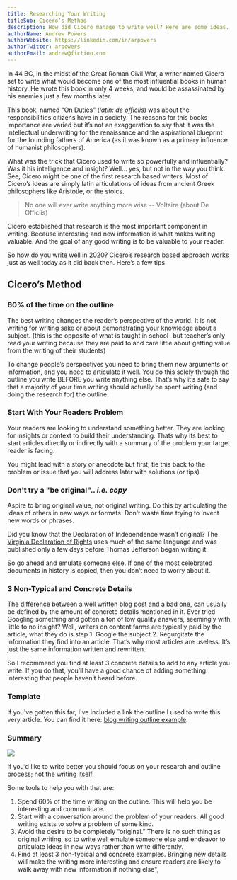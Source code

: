 ```yaml
---
title: Researching Your Writing
titleSub: Cicero’s Method
description: How did Cicero manage to write well? Here are some ideas.
authorName: Andrew Powers
authorWebsite: https://linkedin.com/in/arpowers
authorTwitter: arpowers
authorEmail: andrew@fiction.com
---
```


In 44 BC, in the midst of the Great Roman Civil War, a writer named Cicero set to write what would become one of the most influential books in human history. He wrote this book in only 4 weeks, and would be assassinated by his enemies just a few months later.

This book, named “[On Duties](https://www.amazon.com/Cicero-Cambridge-History-Political-Thought/dp/0521348358/)” (_latin: de officiis_) was about the responsibilities citizens have in a society. The reasons for this books importance are varied but it’s not an exaggeration to say that it was the intellectual underwriting for the renaissance and the aspirational blueprint for the founding fathers of America (as it was known as a primary influence of humanist philosophers).

What was the trick that Cicero used to write so powerfully and influentially? Was it his intelligence and insight? Well… yes, but not in the way you think. See, Cicero might be one of the first research based writers. Most of Cicero’s ideas are simply latin articulations of ideas from ancient Greek philosophers like Aristotle, or the stoics.

> No one will ever write anything more wise -- Voltaire (about De Officiis)

Cicero established that research is the most important component in writing. Because interesting and new information is what makes writing valuable. And the goal of any good writing is to be valuable to your reader.

So how do you write well in 2020? Cicero’s research based approach works just as well today as it did back then. Here’s a few tips

## Cicero’s Method

### 60% of the time on the outline

The best writing changes the reader’s perspective of the world. It is not writing for writing sake or about demonstrating your knowledge about a subject. (this is the opposite of what is taught in school- but teacher’s only read your writing because they are paid to and care little about getting value from the writing of their students)

To change people’s perspectives you need to bring them new arguments or information, and you need to articulate it well. You do this solely through the outline you write BEFORE you write anything else. That’s why it’s safe to say that a majority of your time writing should actually be spent writing (and doing the research for) the outline.

### Start With Your Readers Problem

Your readers are looking to understand something better. They are looking for insights or context to build their understanding. Thats why its best to start articles directly or indirectly with a summary of the problem your target reader is facing.

You might lead with a story or anecdote but first, tie this back to the problem or issue that you will address later with solutions (or tips)

### Don't try a "be original".. _i.e. copy_

Aspire to bring original value, not original writing. Do this by articulating the ideas of others in new ways or formats. Don't waste time trying to invent new words or phrases.

Did you know that the Declaration of Independence wasn’t original? The [Virginia Declaration of Rights](https://en.wikipedia.org/wiki/Virginia_Declaration_of_Rights) uses much of the same language and was published only a few days before Thomas Jefferson began writing it.

So go ahead and emulate someone else. If one of the most celebrated documents in history is copied, then you don’t need to worry about it.

### 3 Non-Typical and Concrete Details

The difference between a well written blog post and a bad one, can usually be defined by the amount of concrete details mentioned in it. Ever tried Googling something and gotten a ton of low quality answers, seemingly with little to no insight? Well, writers on content farms are typically paid by the article, what they do is step 1. Google the subject 2. Regurgitate the information they find into an article. That’s why most articles are useless. It’s just the same information written and rewritten.

So I recommend you find at least 3 concrete details to add to any article you write. If you do that, you’ll have a good chance of adding something interesting that people haven’t heard before.

### Template

If you've gotten this far, I've included a link the outline I used to write this very article. You can find it here: [blog writing outline example](https://docs.google.com/document/d/1liAPiot_KVxnIOdonjzC6_vLa_uKG8qWw8k7v7oK2FQ/edit).

### Summary

![](https://fiction-com.s3.us-west-1.amazonaws.com/5df9364a982d4c002c6b4bb9.jpeg)

If you’d like to write better you should focus on your research and outline process; not the writing itself.

Some tools to help you with that are:

1. Spend 60% of the time writing on the outline. This will help you be interesting and communicate.
1. Start with a conversation around the problem of your readers. All good writing exists to solve a problem of some kind.
1. Avoid the desire to be completely “original.” There is no such thing as original writing, so to write well emulate someone else and endeavor to articulate ideas in new ways rather than write differently.
1. Find at least 3 non-typical and concrete examples. Bringing new details will make the writing more interesting and ensure readers are likely to walk away with new information if nothing else",
